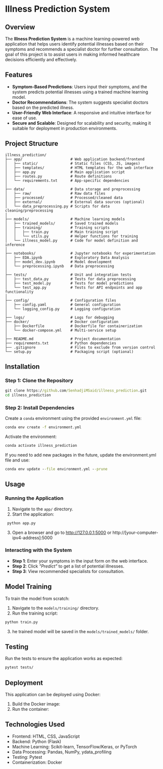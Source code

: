 ﻿# **Illness Prediction System**

## **Overview**

The **Illness Prediction System** is a machine learning-powered web application that helps users identify potential illnesses based on their symptoms and recommends a specialist doctor for further consultation. The goal of this project is to assist users in making informed healthcare decisions efficiently and effectively.

## **Features**

- **Symptom-Based Predictions**: Users input their symptoms, and the system predicts potential illnesses using a trained machine learning model.
- **Doctor Recommendations**: The system suggests specialist doctors based on the predicted illness.
- **User-Friendly Web Interface**: A responsive and intuitive interface for ease of use.
- **Secure and Scalable**: Designed for scalability and security, making it suitable for deployment in production environments.

## **Project Structure**

```
illness_prediction/
├── app/                      # Web application backend/frontend
│   ├── static/               # Static files (CSS, JS, images)
│   ├── templates/            # HTML templates for the web interface
│   ├── app.py                # Main application script
│   ├── routes.py             # Route definitions
│   └── requirements.txt      # App-specific dependencies
│
├── data/                     # Data storage and preprocessing
│   ├── raw/                  # Raw data files
│   ├── processed/            # Processed/cleaned data
│   ├── external/             # External data sources (optional)
│   └── data_preprocessing.py # Scripts for data cleaning/preprocessing
│
├── models/                   # Machine learning models
│   ├── trained_models/       # Saved trained models
│   ├── training/             # Training scripts
│   │   ├── train.py          # Main training script
│   │   └── utils.py          # Helper functions for training
│   └── illness_model.py      # Code for model definition and inference
│
├── notebooks/                # Jupyter notebooks for experimentation
│   ├── EDA.ipynb             # Exploratory Data Analysis
│   ├── model_dev.ipynb       # Model development
│   └── preprocessing.ipynb   # Data preprocessing
│
├── tests/                    # Unit and integration tests
│   ├── test_data.py          # Tests for data preprocessing
│   ├── test_model.py         # Tests for model predictions
│   └── test_app.py           # Tests for API endpoints and app functionality
│
├── config/                   # Configuration files
│   ├── config.yaml           # General configuration
│   └── logging_config.py     # Logging configuration
│
├── logs/                     # Logs for debugging
├── docker/                   # Docker configuration
│   ├── Dockerfile            # Dockerfile for containerization
│   └── docker-compose.yml    # Multi-service setup
│
├── README.md                 # Project documentation
├── requirements.txt          # Python dependencies
├── .gitignore                # Files to exclude from version control
└── setup.py                  # Packaging script (optional)

```

## **Installation**

### Step 1: Clone the Repository

```cmd
git clone https://github.com/SenhadjiMSaid/illness_prediction.git
cd illness_prediction
```

### **Step 2: Install Dependencies**

Create a `conda` environment using the provided `environment.yml` file:

```cmd
conda env create -f environment.yml
```

Activate the environment:

```cmd
conda activate illness_prediction
```

If you need to add new packages in the future, update the environment.yml file and use:

```cmd
conda env update --file environment.yml --prune
```

## **Usage**

### **Running the Application**

1. Navigate to the `app/` directory.
2. Start the application:

```cmd
 python app.py
```

3. Open a browser and go to http://127.0.0.1:5000 or <a>http://[your-computer-ipv4-address]:5000</a>

### **Interacting with the System**

- **Step 1**: Enter your symptoms in the input form on the web interface.
- **Step 2**: Click _"Predict"_ to get a list of potential illnesses.
- **Step 3**: View recommended specialists for consultation.

## **Model Training**

To train the model from scratch:

1. Navigate to the `models/training/` directory.
2. Run the training script:

```cmd
python train.py
```

3. he trained model will be saved in the `models/trained_models/` folder.

## **Testing**

Run the tests to ensure the application works as expected:

```cmd
pytest tests/
```

## **Deployment**

This application can be deployed using Docker:

1. Build the Docker image:
2. Run the container:

## **Technologies Used**

- Frontend: HTML, CSS, JavaScript
- Backend: Python (Flask)
- Machine Learning: Scikit-learn, TensorFlow/Keras, or PyTorch
- Data Processing: Pandas, NumPy, ydata_profiling
- Testing: Pytest
- Containerization: Docker
